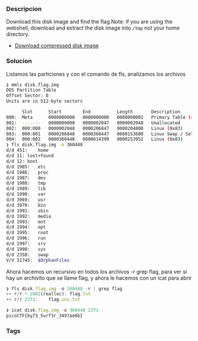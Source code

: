 ### Descripcion
Download this disk image and find the flag.Note: if you are using the webshell, download and extract the disk image into `/tmp` not your home directory.

- [Download compressed disk image](https://artifacts.picoctf.net/c/136/disk.flag.img.gz)
### Solucion
Listamos las particiones y con el comando de fls, analizamos los archivos 
```bash
❯ mmls disk.flag.img
DOS Partition Table
Offset Sector: 0
Units are in 512-byte sectors

      Slot      Start        End          Length       Description
000:  Meta      0000000000   0000000000   0000000001   Primary Table (#0)
001:  -------   0000000000   0000002047   0000002048   Unallocated
002:  000:000   0000002048   0000206847   0000204800   Linux (0x83)
003:  000:001   0000206848   0000360447   0000153600   Linux Swap / Solaris x86 (0x82)
004:  000:002   0000360448   0000614399   0000253952   Linux (0x83)
❯ fls disk.flag.img -o 360448
d/d 451:	home
d/d 11:	lost+found
d/d 12:	boot
d/d 1985:	etc
d/d 1986:	proc
d/d 1987:	dev
d/d 1988:	tmp
d/d 1989:	lib
d/d 1990:	var
d/d 3969:	usr
d/d 3970:	bin
d/d 1991:	sbin
d/d 1992:	media
d/d 1993:	mnt
d/d 1994:	opt
d/d 1995:	root
d/d 1996:	run
d/d 1997:	srv
d/d 1998:	sys
d/d 2358:	swap
V/V 31745:	$OrphanFiles
```
Ahora hacemos un recursivo en todos los archivos -r grep flag, para ver si hay un archivito que se llame flag, y ahora le hacemos con un icat para abrir 
```js
❯ fls disk.flag.img -o 360448 -r | grep flag
++ r/r * 2082(realloc):	flag.txt
++ r/r 2371:	flag.uni.txt
```
```js
❯ icat disk.flag.img -o 360448 2371
picoCTF{by73_5urf3r_3497ae6b}
```
### Tags
